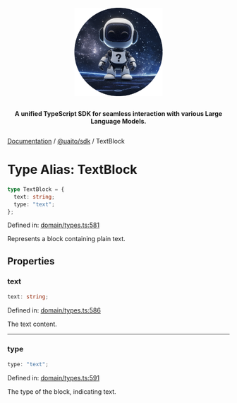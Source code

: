 <div style="display:flex; flex-direction:column; align-items:center;">
<p align="center">
  <img src="../UAITO.png" alt="UAITO Logo" width="200"/>
</p>

<p align="center">
  <strong>A unified TypeScript SDK for seamless interaction with various Large Language Models.</strong>
</p>
</div>

[Documentation](README.md) / [@uaito/sdk](@uaito.sdk.md) / TextBlock

# Type Alias: TextBlock

```ts
type TextBlock = {
  text: string;
  type: "text";
};
```

Defined in: [domain/types.ts:581](https://github.com/elribonazo/uaito/blob/d51cf9e106f03d15b7ca974bc5f777fd382a886d/packages/sdk/src/domain/types.ts#L581)

Represents a block containing plain text.

## Properties

### text

```ts
text: string;
```

Defined in: [domain/types.ts:586](https://github.com/elribonazo/uaito/blob/d51cf9e106f03d15b7ca974bc5f777fd382a886d/packages/sdk/src/domain/types.ts#L586)

The text content.

***

### type

```ts
type: "text";
```

Defined in: [domain/types.ts:591](https://github.com/elribonazo/uaito/blob/d51cf9e106f03d15b7ca974bc5f777fd382a886d/packages/sdk/src/domain/types.ts#L591)

The type of the block, indicating text.
